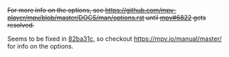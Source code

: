 ~~For more info on the options, see
https://github.com/mpv-player/mpv/blob/master/DOCS/man/options.rst until [mpv#6822](https://github.com/mpv-player/mpv/issues/6822) gets resolved.~~

Seems to be fixed in [82ba31c](https://github.com/mpv-player/mpv/commit/82ba31c6369303c987abeb4d01e9e8ec07a8ef64), so checkout https://mpv.io/manual/master/ for info on the options.
